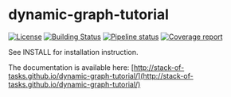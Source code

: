 # dynamic-graph-tutorial

[![License](https://img.shields.io/badge/License-BSD%202--Clause-orange.svg)](https://opensource.org/licenses/BSD-2-Clause)
[![Building Status](https://travis-ci.org/stack-of-tasks/dynamic-graph-tutorial.svg?branch=master)](https://travis-ci.org/stack-of-tasks/dynamic-graph-tutorial)
[![Pipeline status](https://gepgitlab.laas.fr/stack-of-tasks/dynamic-graph-tutorial/badges/master/pipeline.svg)](https://gepgitlab.laas.fr/stack-of-tasks/dynamic-graph-tutorial/commits/master)
[![Coverage report](https://gepgitlab.laas.fr/stack-of-tasks/dynamic-graph-tutorial/badges/master/coverage.svg?job=doc-coverage)](http://projects.laas.fr/gepetto/doc/stack-of-tasks/dynamic-graph-tutorial/master/coverage/)


See INSTALL for installation instruction.

The documentation is available here:
[http://stack-of-tasks.github.io/dynamic-graph-tutorial/](http://stack-of-tasks.github.io/dynamic-graph-tutorial/)

